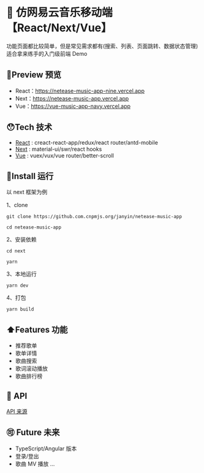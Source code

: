 # 🎵 仿网易云音乐移动端【React/Next/Vue】

功能页面都比较简单，但是常见需求都有(搜索、列表、页面跳转、数据状态管理)
<br />
适合拿来练手的入门级前端 Demo

## 🍓Preview 预览

- React：https://netease-music-app-nine.vercel.app
- Next：https://netease-music-app.vercel.app
- Vue：https://vue-music-app-navy.vercel.app

## 😯Tech 技术

- [React][3] : creact-react-app/redux/react router/antd-mobile
- [Next][4] : material-ui/swr/react hooks
- [Vue][2] : vuex/vux/vue router/better-scroll

## 🏃Install 运行

以 next 框架为例

1、clone

```git
git clone https://github.com.cnpmjs.org/janyin/netease-music-app

cd netease-music-app
```

2、安装依赖

```git
cd next

yarn
```

3、本地运行

```git
yarn dev
```

4、打包

```git
yarn build
```

## ⬆️Features 功能

- 推荐歌单
- 歌单详情
- 歌曲搜索
- 歌词滚动播放
- 歌曲排行榜

## 💁 API

[API 来源][1]

## 🉑️ Future 未来

- TypeScript/Angular 版本
- 登录/登出
- 歌曲 MV 播放
  ...

[1]: https://binaryify.github.io/NeteaseCloudMusicApi
[2]: https://github.com/janyin/netease-music-app/blob/master/vue/README.md
[3]: https://github.com/janyin/netease-music-app/blob/master/react/README.md
[4]: https://github.com/janyin/netease-music-app/blob/master/next/README.md
